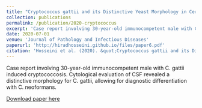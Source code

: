 ```yaml
---
title: "Cryptococcus gattii and its Distinctive Yeast Morphology in Cerebrospinal Fluid Cytology"
collection: publications
permalink: /publication/2020-cryptococcus
excerpt: 'Case report involving 30-year-old immunocompetent male with C. gattii induced cryptococcosis. Cytological evaluation of CSF revealed a distinctive morphology for C. gattii, allowing for diagnostic differentiation with C. neoformans.'
date: 2020-07-01
venue: 'Journal of Pathology and Infectious Diseases'
paperurl: 'http://hiradhosseini.github.io/files/paper6.pdf'
citation: 'Hosseini et al. (2020). &quot;Cryptococcus gattii and its Distinctive Yeast Morphology in Cerebrospinal Fluid Cytology&quot; <i>Journal of Pathology and Infectious Diseases</i>. 3(1).'
---
```

Case report involving 30-year-old immunocompetent male with C. gattii induced cryptococcosis. Cytological evaluation of CSF revealed a distinctive morphology for C. gattii, allowing for diagnostic differentiation with C. neoformans.

[Download paper here](http://hiradhosseini.github.io/files/paper6.pdf)

